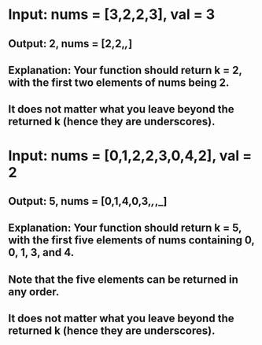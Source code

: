 # Input: nums = [3,2,2,3], val = 3
## Output: 2, nums = [2,2,_,_]
## Explanation: Your function should return k = 2, with the first two elements of nums being 2.
## It does not matter what you leave beyond the returned k (hence they are underscores).

# Input: nums = [0,1,2,2,3,0,4,2], val = 2
## Output: 5, nums = [0,1,4,0,3,_,_,_]
## Explanation: Your function should return k = 5, with the first five elements of nums containing 0, 0, 1, 3, and 4.
## Note that the five elements can be returned in any order.
## It does not matter what you leave beyond the returned k (hence they are underscores).
